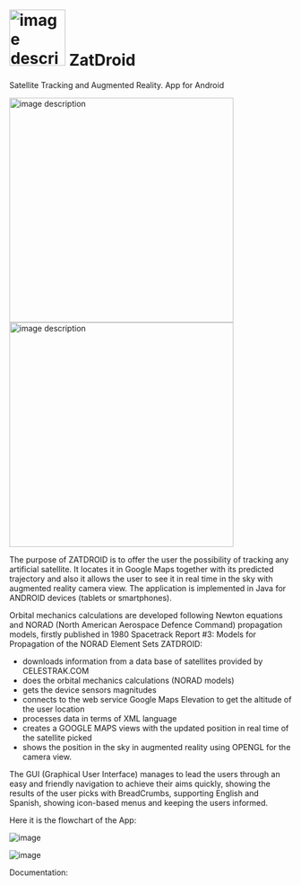 # <img src="https://github.com/user-attachments/assets/a7d552d3-8808-46aa-bfb7-c29695c1e80b" alt="image description" width="100" /> ZatDroid
Satellite Tracking and Augmented Reality. App for Android

<img src="https://github.com/user-attachments/assets/8e685378-6e9f-472a-ab06-3f34e0cad31b" alt="image description" width="400" /> <img src="https://github.com/user-attachments/assets/0ad7f3c2-a669-46ec-91fe-e281754712f9" alt="image description" width="400" />




The purpose of ZATDROID is to offer the user the possibility of tracking any artificial satellite. It locates it in Google Maps together with its predicted trajectory and also it allows the user to see it in real time in the sky with augmented reality camera view. The application is implemented in Java for ANDROID devices (tablets or smartphones). 

Orbital mechanics calculations are developed following Newton equations and NORAD (North American Aerospace Defence Command) propagation models, firstly published in 1980 Spacetrack Report #3: Models for Propagation of the NORAD Element Sets
ZATDROID:
- downloads information from a data base of satellites provided by CELESTRAK.COM
- does the orbital mechanics calculations (NORAD models)
- gets the device sensors magnitudes
- connects to the web service Google Maps Elevation to get the altitude of the user location
- processes data in terms of XML language
- creates a GOOGLE MAPS views with the updated position in real time of the satellite picked
- shows the position in the sky in augmented reality using OPENGL for the camera view.


The GUI (Graphical User Interface) manages to lead the users through an easy and friendly navigation to achieve their aims quickly, showing the results of the user picks with BreadCrumbs, supporting English and Spanish, showing icon-based menus and keeping the users informed.

Here it is the flowchart of the App:

![image](https://github.com/user-attachments/assets/6699344e-782b-45a1-b3a8-33c6406c49eb)

![image](https://github.com/user-attachments/assets/3a151da6-0802-4dc4-88ab-b3d8785e7368)

Documentation:



